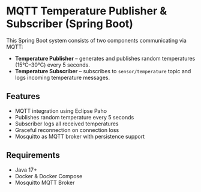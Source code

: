 # MQTT Temperature Publisher & Subscriber (Spring Boot)

This Spring Boot system consists of two components communicating via MQTT:

- **Temperature Publisher** – generates and publishes random temperatures (15°C–30°C) every 5 seconds.
- **Temperature Subscriber** – subscribes to `sensor/temperature` topic and logs incoming temperature messages.

## Features

- MQTT integration using Eclipse Paho
- Publishes random temperature every 5 seconds
- Subscriber logs all received temperatures
- Graceful reconnection on connection loss
- Mosquitto as MQTT broker with persistence support

## Requirements

- Java 17+
- Docker & Docker Compose
- Mosquitto MQTT Broker
